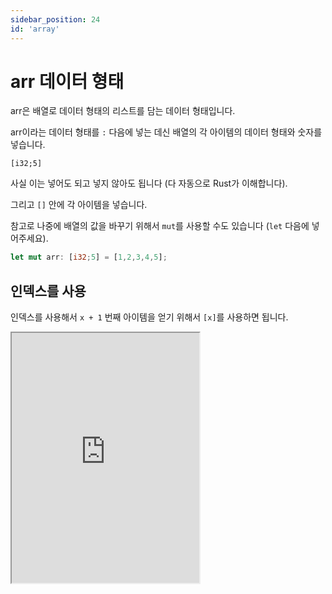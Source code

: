 ```yaml
---
sidebar_position: 24
id: 'array'
---
```


# arr 데이터 형태

arr은 배열로 데이터 형태의 리스트를 담는 데이터 형태입니다.

arr이라는 데이터 형태를 `:` 다음에 넣는 데신 배열의 각 아이템의 데이터 형태와 숫자를 넣습니다.

```
[i32;5]
```

사실 이는 넣어도 되고 넣지 않아도 됩니다 (다 자동으로 Rust가 이해합니다).

그리고 `[]` 안에 각 아이템을 넣습니다.

참고로 나중에 배열의 값을 바꾸기 위해서 `mut`를 사용할 수도 있습니다 (`let` 다음에 넣어주세요).

```rust
let mut arr: [i32;5] = [1,2,3,4,5];
```

## 인덱스를 사용

인덱스를 사용해서 `x + 1` 번째 아이템을 얻기 위해서 `[x]`를 사용하면 됩니다.

<iframe
  title="Rust Playground"
  src="https://play.rust-lang.org/?version=stable&mode=debug&edition=2021&code=fn%20main()%20%7B%0A%20%20%20%20let%20s%3A%20%5Bi32%3B%205%5D%20%3D%20%5B1%2C%202%2C%203%2C%204%2C%205%5D%3B%0A%20%20%20%20%0A%20%20%20%20println!(%22%7B%7D%22%2C%20s%5B0%5D)%3B%0A%20%20%20%20println!(%22%7B%7D%22%2C%20s%5B1%5D)%3B%0A%7D"
  height="400"
/>

## {:?} 사용하기

배열을 출력하기 위해서 디버깅 특성 `{:?}`를 사용합니다.

<iframe
  title="Rust Playground"
  src="https://play.rust-lang.org/?version=stable&mode=debug&edition=2021&code=fn%20main()%20%7B%0D%0A%20%20%20%20let%20val1%3A%20%5Bf32%3B%205%5D%20%3D%20%5B3.1%2C%203.14%2C%203.141%2C%203.1415%2C%203.14159%5D%3B%0D%0A%20%20%20%20%0D%0A%20%20%20%20println!(%22%7B%3A%3F%7D%22%2C%20val1)%3B%0D%0A%7D"
  height="400"
/>

## len(), is_empty() 메서드

`len()`을 사용하면 배열의 길이를 출력할 수 있습니다.

`is_empty()`를 사용하면 배열이 비어있는지 아닌지 확인할 수 있습니다.

<iframe
  title="Rust Playground"
  src="https://play.rust-lang.org/?version=stable&mode=debug&edition=2021&code=fn%20main()%20%7B%0D%0A%20%20%20%20let%20val1%3A%20%5Bf32%3B%205%5D%20%3D%20%5B3.1%2C%203.14%2C%203.141%2C%203.1415%2C%203.14159%5D%3B%0D%0A%20%20%20%20%0D%0A%20%20%20%20println!(%22%EA%B8%B8%EC%9D%B4%3A%20%7B%7D%22%2C%20val1.len())%3B%0D%0A%20%20%20%20println!(%22%EB%B9%84%EC%96%B4%20%EC%9E%88%EB%82%98%EC%9A%94%3F%3A%20%7B%7D%22%2C%20val1.is_empty())%3B%0D%0A%7D"
  height="400"
/>

